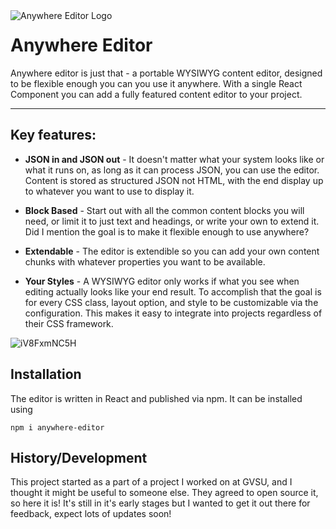 
<img src="https://user-images.githubusercontent.com/6653970/164248241-a8c3d7cb-89c3-498a-86df-119752bb4690.png" alt="Anywhere Editor Logo" align="left"/>

# Anywhere Editor
Anywhere editor is just that - a portable WYSIWYG content editor, designed to be flexible enough you can you use it anywhere. With a single React Component you can add a fully featured content editor to your project.

---

## Key features:
- **JSON in and JSON out** - It doesn't matter what your system looks like or what it runs on, as long as it can process JSON, you can use the editor. Content is stored as structured JSON not HTML, with the end display up to whatever you want to use to display it.

- **Block Based** - Start out with all the common content blocks you will need, or limit it to just text and headings, or write your own to extend it. Did I mention the goal is to make it flexible enough to use anywhere?

- **Extendable** - The editor is extendible so you can add your own content chunks with whatever properties you want to be available. 

- **Your Styles** - A WYSIWYG editor only works if what you see when editing actually looks like your end result. To accomplish that the goal is for every CSS class, layout option, and style to be customizable via the configuration. This makes it easy to integrate into projects regardless of their CSS framework.

![iV8FxmNC5H](https://user-images.githubusercontent.com/6653970/164270915-c82aba0d-a132-495f-a360-60534ea4f8ae.gif)

## Installation

The editor is written in React and published via npm. It can be installed using

`npm i anywhere-editor`

## History/Development

This project started as a part of a project I worked on at GVSU, and I thought it might be useful to someone else. They agreed to open source it, so here it is! It's still in it's early stages but I wanted to get it out there for feedback, expect lots of updates soon!






